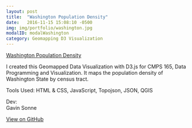```yaml
---
layout: post
title:  "Washington Population Density"
date:   2016-11-15 15:08:10 -0500
img: img/portfolio/washington.jpg
modalID: modalWashington
category: Geomapping D3 Visualization
---
```


[Washington Population Density](https://neuroslice.github.io/WA-Population-Density/)

I created this Geomapped Data Visualization with D3.js for CMPS 165, Data Programming and Visualization. It maps the population density of Washington State by census tract.

Tools Used: HTML & CSS, JavaScript, Topojson, JSON, QGIS

Dev:  
Gavin Sonne

[View on GitHub](https://neuroslice.github.io/WA-Population-Density/)